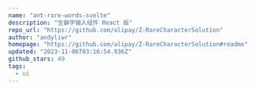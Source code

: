 ```yaml
---
name: "ant-rare-words-svelte"
description: "生僻字输入组件 React 版"
repo_url: "https://github.com/alipay/Z-RareCharacterSolution"
author: "andyliwr"
homepage: "https://github.com/alipay/Z-RareCharacterSolution#readme"
updated: "2023-11-06T03:16:54.936Z"
github_stars: 49
tags: 
  - ui
---
```

